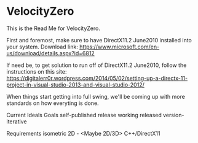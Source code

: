# VelocityZero

This is the Read Me for VelocityZero.

First and foremost, make sure to have DirectX11.2 June2010 installed into your system.
Download link: https://www.microsoft.com/en-us/download/details.aspx?id=6812

If need be, to get solution to run off of DirectX11.2 June2010, follow the instructions on this site:
https://digitalerr0r.wordpress.com/2014/05/02/setting-up-a-directx-11-project-in-visual-studio-2013-and-visual-studio-2012/

When things start getting into full swing, we'll be coming up with more standards on how everyting is done.


Current Ideals
Goals
	self-published
	release
	working released version-iterative
		

Requirements
	isometric
	2D - <Maybe 2D/3D>
	C++/DirectX11
	